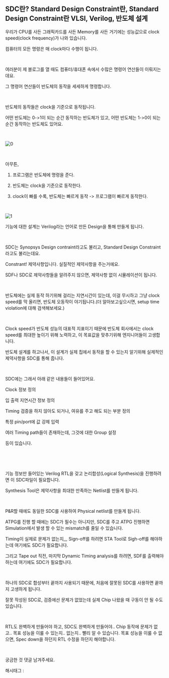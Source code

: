 ## SDC란? Standard Design Constraint란, Standard Design Constraint란 VLSI, Verilog, 반도체 설계

우리가 CPU를 사든 그래픽카드를 사든 Memory를 사든 거기에는 성능값으로 clock speed(clock frequency)가 나와 있습니다.

컴퓨터의 모든 명령은 매 clock마다 수행이 됩니다.

​

여러분이 제 블로그를 열 때도 컴퓨터/휴대폰 속에서 수많은 명령어 연산들이 이뤄지는데요.

그 명령어 연산들이 반도체의 동작을 세세하게 명령합니다.

​

반도체의 동작들은 clock을 기준으로 동작됩니다.

어떤 반도체는 0->1이 되는 순간 동작하는 반도체가 있고, 어떤 반도체는 1->0이 되는 순간 동작하는 반도체도 있어요.

​

![0](/asset/img/222998573181/0.png)

​

아무튼,

1. 프로그램은 반도체에 명령을 준다.

2. 반도체는 clock을 기준으로 동작한다.

3. clock이 빠를 수록, 반도체는 빠르게 동작 -> 프로그램이 빠르게 동작한다.

​

![1](/asset/img/222998573181/1.png)

기능에 대한 설계는 Verilog라는 언어로 만든 Design을 통해 만들게 됩니다.

​

SDC는 Synopsys Design contraint라고도 불리고, Standard Design Constraint라고도 불리는데요.

Constrant! 제약사항입니다. 실질적인 제약사항을 주는거에요.

SDF나 SDC로 제약사항들을 알려주지 않으면, 제약사항 없이 시뮬레이션이 됩니다.

​

반도체에는 실제 동작 하기위해 걸리는 지연시간이 있는데, 이걸 무시하고 그냥 clock speed를 막 올리면, 반도체 오동작이 야기됩니다.(더 알아보고싶으시면, setup time violation에 대해 검색해보세요.)

​

Clock speed가 반도체 성능의 대표적 지표이기 때문에 반도체 회사에서는 clock speed를 최대한 높이기 위해 노력하고, 이 목표값을 맞추기위해 엔지니어들이 고생합니다.

반도체 설계를 하고나서, 이 설계가 실제 칩에서 동작을 할 수 있는지 알기위해 실제적인 제약사항을 SDC를 통해 줍니다.

​

SDC에는 그래서 아래 같은 내용들이 들어있어요.

Clock 정보 정의

입 출력 지연시간 정보 정의

Timing 검증을 하지 않아도 되거나, 여유를 주고 해도 되는 부분 정의

특정 pin/port에 값 강제 입력

여러 Timing path들이 존재하는데, 그것에 대한 Group 설정

등이 있습니다. 

​

​

기능 정보만 들어있는 Verilog RTL을 갖고 논리합성(Logical Synthesis)을 진행하려면 이 SDC파일이 필요합니다.

Synthesis Tool은 제약사항을 최대한 만족하는 Netlist를 만들게 됩니다.

​

P&R할 때에도 동일한 SDC를 사용하여 Physical netlist를 만들게 됩니다.

ATPG를 진행 할 때에는 SDC가 필수는 아니지만, SDC를 주고 ATPG 진행하면 Simulation에서 발생 할 수 있는 mismatch를 줄일 수 있습니다.

Timing이 실제로 문제가 없는지,,, Sign-off를 하려면 STA Tool로 Sigh-off를 해야하는데 여기에도 SDC가 필요합니다.

그리고 Tape out 직전, 마지막 Dynamic Timing analysis를 하려면, SDF를 출력해야하는데 여기에도 SDC가 필요합니다.

​

하나의 SDC로 합성부터 끝까지 사용되기 때문에, 처음에 잘못된 SDC를 사용하면 끝까지 고생하게 됩니다.

잘못 작성된 SDC로, 검증에선 문제가 없었는데 실제 Chip 나왔을 때 구동이 안 될 수도 있습니다.

​

RTL도 완벽하게 만들어야 하고, SDC도 완벽하게 만들어야.. Chip 동작에 문제가 없고.. 목표 성능을 이룰 수 있는지.. 없는지.. 빨리 알 수 있습니다. 목표 성능을 이룰 수 없으면, Spec down을 하던지 RTL 수정을 하던지 해야합니다.

​

궁금한 것 댓글 남겨주세요.

 해시태그 : 
